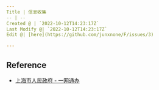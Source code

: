 ```yaml
---
Title | 信息收集
-- | --
Created @ | `2022-10-12T14:23:17Z`
Last Modify @| `2022-10-12T14:23:17Z`
Edit @| [here](https://github.com/junxnone/F/issues/3)

---
```

## Reference

- [上海市人民政府 -  一网通办](https://www.shanghai.gov.cn/)
